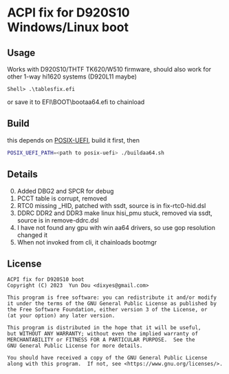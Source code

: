 # ACPI fix for D920S10 Windows/Linux boot

## Usage

Works with D920S10/THTF TK620/W510 firmware, should also work for other 1-way hi1620 systems (D920L11 maybe)

```
Shell> .\tablesfix.efi
```

or save it to EFI\BOOT\bootaa64.efi to chainload

## Build

this depends on [POSIX-UEFI](https://gitlab.com/bztsrc/posix-uefi), build it first, then

```bash
POSIX_UEFI_PATH=<path to posix-uefi> ./buildaa64.sh
```

## Details

0. Added DBG2 and SPCR for debug
1. PCCT table is corrupt, removed
2. RTC0 missing _HID, patched with ssdt, source is in fix-rtc0-hid.dsl
3. DDRC DDR2 and DDR3 make linux hisi_pmu stuck, removed via ssdt, source is in remove-ddrc.dsl
4. I have not found any gpu with win aa64 drivers, so use gop resolution changed it
5. When not invoked from cli, it chainloads bootmgr

## License

```text
ACPI fix for D920S10 boot
Copyright (C) 2023  Yun Dou <dixyes@gmail.com>

This program is free software: you can redistribute it and/or modify
it under the terms of the GNU General Public License as published by
the Free Software Foundation, either version 3 of the License, or
(at your option) any later version.

This program is distributed in the hope that it will be useful,
but WITHOUT ANY WARRANTY; without even the implied warranty of
MERCHANTABILITY or FITNESS FOR A PARTICULAR PURPOSE.  See the
GNU General Public License for more details.

You should have received a copy of the GNU General Public License
along with this program.  If not, see <https://www.gnu.org/licenses/>.
```

